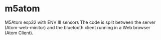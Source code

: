 # m5atom
M5Atom esp32 with ENV III sensors
The code is split between the server (Atom-web-minitor) and the bluetooth client running in a Web browser (Atom Client).
